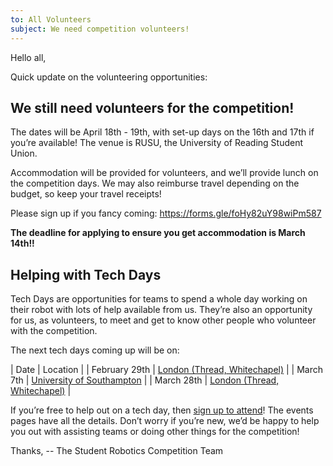 ```yaml
---
to: All Volunteers
subject: We need competition volunteers!
---
```


Hello all,

Quick update on the volunteering opportunities:

## We still need volunteers for the competition!

The dates will be April 18th - 19th, with set-up days on the 16th and 17th if you’re available! The venue is RUSU, the University of Reading Student Union.

Accommodation will be provided for volunteers, and we’ll provide lunch on the competition days. We may also reimburse travel depending on the budget, so keep your travel receipts!

Please sign up if you fancy coming: https://forms.gle/foHy82uY98wiPm587

**The deadline for applying to ensure you get accommodation is March 14th!!**

## Helping with Tech Days

Tech Days are opportunities for teams to spend a whole day working on their robot with lots of help available from us. They’re also an opportunity for us, as volunteers, to meet and get to know other people who volunteer with the competition.

The next tech days coming up will be on:

| Date | Location | 
| February 29th | [London (Thread, Whitechapel)](https://studentrobotics.org/events/sr2020/london-tech-day-february/) |
| March 7th | [University of Southampton](https://studentrobotics.org/events/sr2020/southampton-tech-day-march/) |
| March 28th | [London (Thread, Whitechapel)](https://studentrobotics.org/events/sr2020/london-tech-day-march/) |

If you’re free to help out on a tech day, then [sign up to attend](https://forms.gle/G2p2b37sezyFEriUA)! The events pages have all the details. Don’t worry if you’re new, we’d be happy to help you out with assisting teams or doing other things for the competition!

Thanks,
-- The Student Robotics Competition Team
